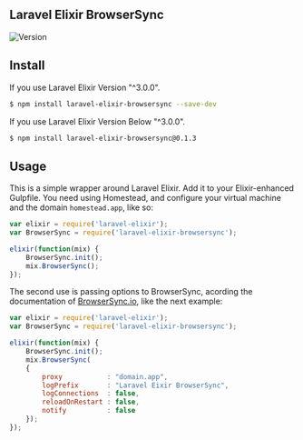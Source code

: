 ## Laravel Elixir BrowserSync

![Version](https://img.shields.io/npm/v/laravel-elixir-browsersync.svg?style=flat-square)


## Install

If you use Laravel Elixir Version "^3.0.0".

```sh
$ npm install laravel-elixir-browsersync --save-dev
```

If you use Laravel Elixir Version Below "^3.0.0".

```sh
$ npm install laravel-elixir-browsersync@0.1.3
```

## Usage

This is a simple wrapper around Laravel Elixir. Add it to your Elixir-enhanced Gulpfile. You need using Homestead, and configure your virtual machine and the domain `homestead.app`, like so: 

```javascript
var elixir = require('laravel-elixir');
var BrowserSync = require('laravel-elixir-browsersync');

elixir(function(mix) {
	BrowserSync.init();
	mix.BrowserSync();
});
```

The second use is passing options to BrowserSync, acording the documentation of [BrowserSync.io](http://www.browsersync.io/docs/options/), like the next example:

```javascript
var elixir = require('laravel-elixir');
var BrowserSync = require('laravel-elixir-browsersync');

elixir(function(mix) {
	BrowserSync.init();
	mix.BrowserSync(
	{
		proxy 			: "domain.app",
        logPrefix		: "Laravel Eixir BrowserSync",
        logConnections	: false,
        reloadOnRestart : false,
        notify 			: false
	});
});
```